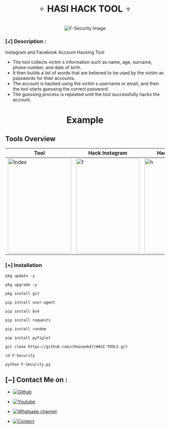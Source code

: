<h1 align="center">♆ HASI HACK TOOL ♆</h1>
<br>

<div align="center">
  <img src="https://telegra.ph/file/e5444de7db7f387e835ed.jpg" alt="F-Security Image" style="max-width: 100%; max-height: 100%;">
</div>


### [√] Description :

Instagram and Facebook Account Hacking Tool

- The tool collects victim s information such as name, age, surname, phone number, and date of birth.
- It then builds a list of words that are believed to be used by the victim as passwords for their accounts.
- The account is hacked using the victim s username or email, and then the tool starts guessing the correct password.
- The guessing process is repeated until the tool successfully hacks the account.



<h1 align="center">Example</h1>



## Tools Overview

| Tool | Hack Instagram | Hack Facebook |
| ---- | -------------- | ------------- |
| <img src="https://i.imgur.com/S1I2R7b.jpg" alt="Index" width="200" height="300"> | <img src="https://i.imgur.com/gq3pYDv.jpg" alt="f" width="200" height="300"> | <img src="https://i.imgur.com/yymatCD.jpg" alt="h" width="200" height="300"> |






### [+] Installation

```
pkg update -y
```
```
pkg upgrade -y
```
```
pkg install git
```
```
pip install user-agent
```
``` 
pip install bs4
```
```
pip install requests
```
```
pip install random
```
```
pip install pyfiglet
```
```
git clone https://github.com/chhaseeb47/HASI-TOOLS.git
```
```
cd F-Security
```
```
python F-Security.py
```


## [~] Contact Me on :

- [![Github](https://img.shields.io/badge/Github-Follow-purple?style=for-the-badge&logo=github)](https://github.com/chhaseeb47)

- [![Youtube](https://img.shields.io/badge/Youtube-Subscribe-blue?style=for-the-badge&logo=youtube)](https://youtube.com/@mhmodsofc)

- [![Whatsapp channel](https://img.shields.io/badge/Whatsapp-Channel-black?style=for-the-badge&logo=whatsapp)](https://whatsapp.com/channel/0029Va8SjGU1noyxsYBA2K2e)

- [![Contect](https://img.shields.io/badge/Whatsapp-Number-black?style=for-the-badge&logo=whatsapp)](https://w.me/923462054847)

